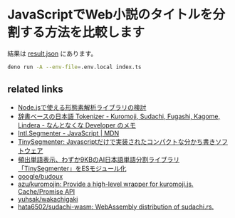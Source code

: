 # JavaScriptでWeb小説のタイトルを分割する方法を比較します

結果は [result.json](/result.json) にあります。

```sh
deno run -A --env-file=.env.local index.ts
```

## related links

- [Node.jsで使える形態素解析ライブラリの検討](https://zenn.dev/kimizuy/scraps/11a56c4256925a)
- [辞書ベースの日本語 Tokenizer - Kuromoji, Sudachi, Fugashi, Kagome, Lindera - なんとなくな Developer のメモ](https://fits.hatenablog.com/entry/2022/01/06/203820)
- [Intl.Segmenter - JavaScript | MDN](https://developer.mozilla.org/en-US/docs/Web/JavaScript/Reference/Global_Objects/Intl/Segmenter)
- [TinySegmenter: Javascriptだけで実装されたコンパクトな分かち書きソフトウェア](http://chasen.org/~taku/software/TinySegmenter/)
- [頻出単語表示、わずか9KBのAI日本語単語分割ライブラリ「TinySegmenter」をESモジュール化](https://fukuno.jig.jp/3596)
- [google/budoux](https://github.com/google/budoux)
- [azu/kuromojin: Provide a high-level wrapper for kuromoji.js. Cache/Promise API](https://github.com/azu/kuromojin)
- [yuhsak/wakachigaki](https://github.com/yuhsak/wakachigaki)
- [hata6502/sudachi-wasm: WebAssembly distribution of sudachi.rs.](https://github.com/hata6502/sudachi-wasm)

